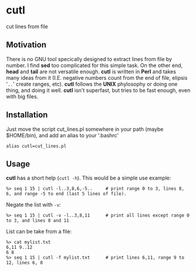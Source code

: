 # cutl
cut lines from file

## Motivation
There is no GNU tool specically designed to extract lines from file by number. I find **sed** too complicated for this simple task. On the other end, **head** and **tail** are not versatile enough. **cutl** is written in **Perl** and takes many ideas from it (I.E. negative numbers count from the end of file, elipsis '`..`' create ranges, etc). **cutl** follows the **UNIX** phylosophy or doing one thing, and doing it well. **cutl** isn't superfast, but tries to be fast enough, even with big files.

## Installation
Just move the script cut_lines.pl somewhere in your path (maybe $HOME/bin), and add an alias to your '.bashrc'
```
alias cutl=cut_lines.pl
```

## Usage
**cutl** has a short help (`cutl -h`). This would be a simple use example:
```
%> seq 1 15 | cutl -l..3,8,6,-5..     # print range 0 to 3, lines 8, 6, and range -5 to end (last 5 lines of file).
```
Negate the list with `-v`:
```
%> seq 1 15 | cutl -v -l..3,8,11      # print all lines except range 0 to 3, and lines 8 and 11
```
List can be take from a file:
```
%> cat mylist.txt
6,11 9..12
6 8
%> seq 1 15 | cutl -f mylist.txt      # print lines 6,11, range 9 to 12, lines 6, 8
```
